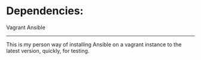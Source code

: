 
Dependencies:
===
Vagrant
Ansible

----------------------

This is my person way of installing Ansible on a vagrant instance to the 
latest version, quickly, for testing.
